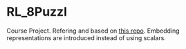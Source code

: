 # RL_8Puzzl
Course Project. Refering and based on [this repo]([https://github.com/Bugday001/RL-Eight_Puzzle.git]).
Embedding representations are introduced instead of using scalars.

